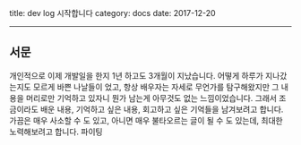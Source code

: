 title: dev log 시작합니다
category: docs
date: 2017-12-20

---

## 서문

개인적으로 이제 개발일을 한지 1년 하고도 3개월이 지났습니다. 어떻게 하루가 지나갔는지도 모르게 바쁜 나날들이 었고, 항상 배우자는 자세로 무언가를 탐구해왔지만 그 내용을 머리로만 기억하고 있자니 뭔가 남는게 아무것도 없는 느낌이었습니다. 그래서 조금이라도 배운 내용, 기억하고 싶은 내용, 회고하고 싶은 기억들을 남겨보려고 합니다. 가끔은 매우 사소할 수 도 있고, 아니면 매우 불타오르는 글이 될 수 도 있는데, 최대한 노력해보려고 합니다. 파이팅
